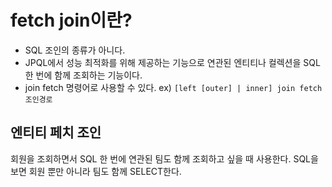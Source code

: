 # fetch join이란?
- SQL 조인의 종류가 아니다.
- JPQL에서 성능 최적화를 위해 제공하는 기능으로 연관된 엔티티나 컬렉션을 SQL 한 번에 함께 조회하는 기능이다.
- join fetch 명령어로 사용할 수 있다.
	  ex) `[left [outer] | inner] join fetch 조인경로`

## 엔티티 페치 조인
회원을 조회하면서 SQL 한 번에 연관된 팀도 함께 조회하고 싶을 때 사용한다.
SQL을 보면 회원 뿐만 아니라 팀도 함께 SELECT한다.